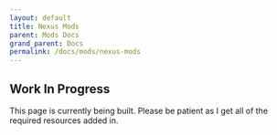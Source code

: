 ```yaml
---
layout: default
title: Nexus Mods
parent: Mods Docs
grand_parent: Docs
permalink: /docs/mods/nexus-mods
---
```



## Work In Progress

This page is currently being built. Please be patient as I get all of the required resources added in.
